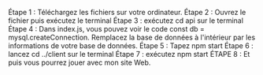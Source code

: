 Étape 1 : Téléchargez les fichiers sur votre ordinateur.
Étape 2 : Ouvrez le fichier puis exécutez le terminal
Étape 3 : exécutez cd api sur le terminal
Étape 4 : Dans index.js, vous pouvez voir le code const db = mysql.createConnection. Remplacez la base de données à l'intérieur par les informations de votre base de données.
Étape 5 : Tapez npm start
Étape 6 : lancez cd ../client sur le terminal
Étape 7 : exécutez npm start
ÉTAPE 8 : Et puis vous pourrez jouer avec mon site Web.
